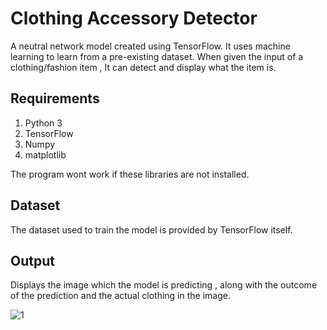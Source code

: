 # Clothing Accessory Detector

A neutral network model created using TensorFlow. It uses machine learning to learn from a pre-existing dataset.
When given the input of a clothing/fashion item , It can detect and display what the item is.

## Requirements

1. Python 3 
2. TensorFlow
3. Numpy
4. matplotlib

The program wont work if these libraries are not installed.

## Dataset

The dataset used to train the model is provided by TensorFlow itself.

## Output 

Displays the image which the model is predicting , along with the outcome of the prediction and the actual clothing in the image.

![1](https://user-images.githubusercontent.com/55634510/83309605-56171900-a227-11ea-9bdf-6f6c326af158.PNG)
